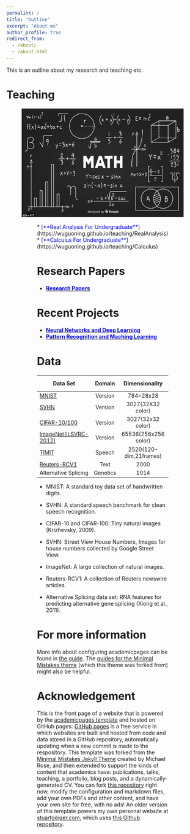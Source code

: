 ```yaml
---
permalink: /
title: "Outline"
excerpt: "About me"
author_profile: true
redirect_from: 
  - /about/
  - /about.html
---
```

This is an outline about my research and teaching etc.

Teaching
=========
<figure>
  <img src="/images/calculus1.png" alt="Calculus" style="width:800px"/>
<figure>
* [<span style="color:blue">**Real Analysis For Undergraduate**</span>](https://wuguoning.github.io/teaching/RealAnalysis)
* [<span style="color:blue">**Calculus For Undergraduate**</span>](https://wuguoning.github.io/teaching/Calculus)

Research Papers
==============
* [<span style="color:blue">**Research Papers**</span>](https://wuguoning.github.io/publications)


Recent Projects
======
* [<span style="color:blue">**Neural Networks and Deep Learning**</span>](https://github.com/wuguoning/neural_network_deep_learning)
* [<span style="color:blue">**Pattern Recognition and Maching Learning**</span>](https://github.com/wuguoning/PRML)

Data
======

| Data Set              | Domain   | Dimensionality         | Training Set    | Test Set   |
| --------              | :------: | :--------------:       | :-------------: | ---------: |
| [MNIST](http://yann.lecun.com/exdb/mnist/)| Version  | 784=28x28              | 60K             | 10K        |
| [SVHN](http://ufldl.stanford.edu/housenumbers/) | Version  | 3027(32X32 color)      | 600K            | 26K        |
| [CIFAR-10/100](https://www.cs.toronto.edu/~kriz/cifar.html)| Version  | 3027(32x32 color)      | 60K             | 10K        |
| [ImageNet(ILSVRC-2012)](http://www.image-net.org/) | Version  | 65536(256x256 color)   | 1.2M            | 150K       |
| [TIMIT](https://catalog.ldc.upenn.edu/LDC93S1)| Speech   | 2520(120-dim,21frames) | 1.1 frames      | 58K frames |
| [Reuters-RCV1](https://archive.ics.uci.edu/ml/datasets/Reuters+RCV1+RCV2+Multilingual,+Multiview+Text+Categorization+Test+collection)          | Text     | 2000                   | 200K            | 200K       |
| Alternative Splicing  | Genetics | 1014                   | 2932            | 733        |

* MNIST: A standard toy data set of handwritten digits.

* SVHN: A standard speech benchmark for clean speech recognition.

* CIFAR-10 and CIFAR-100: Tiny natural images (Krizhevsky, 2009).

* SVHN: Street View House Numbers, Images for house numbers collected by Google Street View.

* ImageNet: A large collection of natural images.

* Reuters-RCV1: A collection of Reuters newswire articles.

* Alternative Splicing data set: RNA features for predicting alternative gene splicing (Xiong et al., 2011).


For more information
======

More info about configuring academicpages can be found in [the guide](https://academicpages.github.io/markdown/). The [guides for the Minimal Mistakes theme](https://mmistakes.github.io/minimal-mistakes/docs/configuration/) (which this theme was forked from) might also be helpful.

Acknowledgement
======

This is the front page of a website that is powered by the [academicpages template](https://github.com/academicpages/academicpages.github.io) and hosted on GitHub pages. [GitHub pages](https://pages.github.com) is a free service in which websites are built and hosted from code and data stored in a GitHub repository, automatically updating when a new commit is made to the respository. This template was forked from the [Minimal Mistakes Jekyll Theme](https://mmistakes.github.io/minimal-mistakes/) created by Michael Rose, and then extended to support the kinds of content that academics have: publications, talks, teaching, a portfolio, blog posts, and a dynamically-generated CV. You can fork [this repository](https://github.com/academicpages/academicpages.github.io) right now, modify the configuration and markdown files, add your own PDFs and other content, and have your own site for free, with no ads! An older version of this template powers my own personal website at [stuartgeiger.com](http://stuartgeiger.com), which uses [this Github repository](https://github.com/staeiou/staeiou.github.io).

